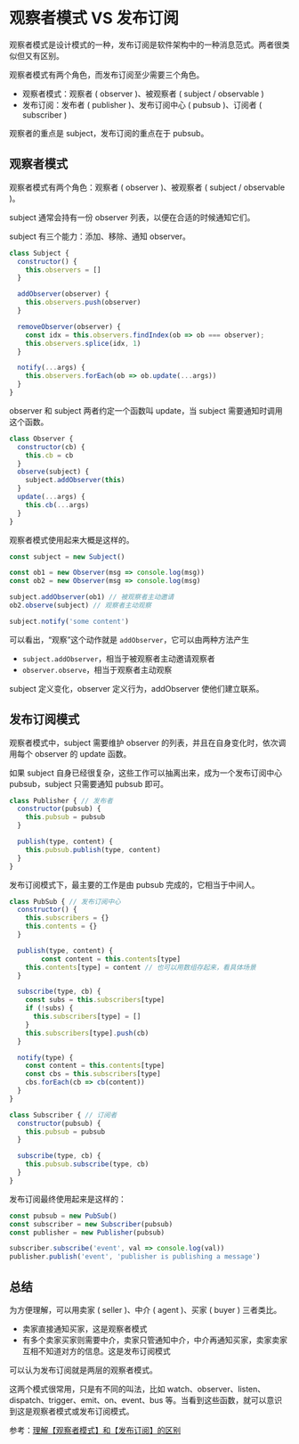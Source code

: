 # 观察者模式 VS 发布订阅

观察者模式是设计模式的一种，发布订阅是软件架构中的一种消息范式。两者很类似但又有区别。

观察者模式有两个角色，而发布订阅至少需要三个角色。

* 观察者模式：观察者 ( observer )、被观察者 ( subject / observable )
* 发布订阅：发布者 ( publisher )、发布订阅中心 ( pubsub )、订阅者 ( subscriber )

观察者的重点是 subject，发布订阅的重点在于 pubsub。

## 观察者模式

观察者模式有两个角色：观察者 ( observer )、被观察者 ( subject / observable )。

subject 通常会持有一份 observer 列表，以便在合适的时候通知它们。

subject 有三个能力：添加、移除、通知 observer。

```javascript
class Subject {
  constructor() {
    this.observers = []
  }

  addObserver(observer) {
    this.observers.push(observer)
  }

  removeObserver(observer) {
    const idx = this.observers.findIndex(ob => ob === observer);
    this.observers.splice(idx, 1)
  }

  notify(...args) {
    this.observers.forEach(ob => ob.update(...args))
  }
}
```

observer 和 subject 两者约定一个函数叫 update，当 subject 需要通知时调用这个函数。

```javascript
class Observer {
  constructor(cb) {
    this.cb = cb
  }
  observe(subject) {
    subject.addObserver(this)
  }
  update(...args) {
    this.cb(...args)
  }
}
```

观察者模式使用起来大概是这样的。

```javascript
const subject = new Subject()

const ob1 = new Observer(msg => console.log(msg))
const ob2 = new Observer(msg => console.log(msg)

subject.addObserver(ob1) // 被观察者主动邀请
ob2.observe(subject) // 观察者主动观察

subject.notify('some content')
```

可以看出，“观察”这个动作就是 `addObserver`，它可以由两种方法产生

* `subject.addObserver`，相当于被观察者主动邀请观察者
* `observer.observe`，相当于观察者主动观察

subject 定义变化，observer 定义行为，addObserver 使他们建立联系。

## 发布订阅模式

观察者模式中，subject 需要维护 observer 的列表，并且在自身变化时，依次调用每个 observer 的 update 函数。

如果 subject 自身已经很复杂，这些工作可以抽离出来，成为一个发布订阅中心 pubsub，subject 只需要通知 pubsub 即可。

```javascript
class Publisher { // 发布者
  constructor(pubsub) {
    this.pubsub = pubsub
  }

  publish(type, content) {
    this.pubsub.publish(type, content)
  }
}
```

发布订阅模式下，最主要的工作是由 pubsub 完成的，它相当于中间人。

```javascript
class PubSub { // 发布订阅中心
  constructor() {
    this.subscribers = {}
    this.contents = {}
  }

  publish(type, content) {
		const content = this.contents[type]
    this.contents[type] = content // 也可以用数组存起来，看具体场景
  }

  subscribe(type, cb) {
    const subs = this.subscribers[type]
    if (!subs) {
      this.subscribers[type] = []
    }
    this.subscribers[type].push(cb)
  }

  notify(type) {
    const content = this.contents[type]
    const cbs = this.subscribers[type]
    cbs.forEach(cb => cb(content))
  }
}
```

```javascript
class Subscriber { // 订阅者
  constructor(pubsub) {
    this.pubsub = pubsub
  }

  subscribe(type, cb) {
    this.pubsub.subscribe(type, cb)
  }
}
```

发布订阅最终使用起来是这样的：

```javascript
const pubsub = new PubSub()
const subscriber = new Subscriber(pubsub)
const publisher = new Publisher(pubsub)

subscriber.subscribe('event', val => console.log(val))
publisher.publish('event', 'publisher is publishing a message')
```

## 总结

为方便理解，可以用卖家 ( seller )、中介 ( agent )、买家 ( buyer ) 三者类比。

* 卖家直接通知买家，这是观察者模式
* 有多个卖家买家则需要中介，卖家只管通知中介，中介再通知买家，卖家卖家互相不知道对方的信息。这是发布订阅模式

可以认为发布订阅就是两层的观察者模式。

这两个模式很常用，只是有不同的叫法，比如 watch、observer、listen、dispatch、trigger、emit、on、event、bus 等。当看到这些函数，就可以意识到这是观察者模式或发布订阅模式。

参考：[理解【观察者模式】和【发布订阅】的区别](https://juejin.cn/post/6978728619782701087)